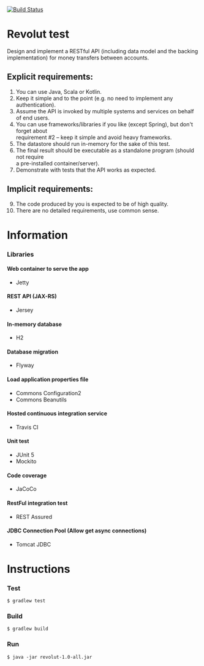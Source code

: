 [![Build Status](https://api.travis-ci.com/jullierme/revolut-test.svg?branch=master)](https://travis-ci.org/jullierme/revolut-test)


# Revolut test
Design and implement a RESTful API (including data model and the backing implementation)  for money transfers between accounts.  

## Explicit requirements:  

1. You can use Java, Scala or Kotlin.  
2. Keep it simple and to the point (e.g. no need to implement any authentication).  
3. Assume the API is invoked by multiple systems and services on behalf of end users.  
4. You can use frameworks/libraries if you like (except Spring), but don't forget about  
requirement #2 – keep it simple and avoid heavy frameworks.  
5. The datastore should run in-memory for the sake of this test.  
6. The final result should be executable as a standalone program (should not require  
a pre-installed container/server).  
7. Demonstrate with tests that the API works as expected.  

## Implicit requirements:  
9. The code produced by you is expected to be of high quality.  
10. There are no detailed requirements, use common sense.


# Information

### Libraries

#### Web container to serve the app 

   - Jetty

#### REST API (JAX-RS)
   
   - Jersey 
   
#### In-memory database 

   - H2
   
#### Database migration 
   
   - Flyway
 
#### Load application properties file

   - Commons Configuration2
   - Commons Beanutils

#### Hosted continuous integration service

   - Travis CI
   
#### Unit test

   - JUnit 5
   - Mockito

#### Code coverage 

   - JaCoCo
  
#### RestFul integration test
 
   - REST Assured
      
#### JDBC Connection Pool (Allow get async connections)

   - Tomcat JDBC
         
# Instructions

### Test

    $ gradlew test
    
### Build

    $ gradlew build

### Run

    $ java -jar revolut-1.0-all.jar
    

